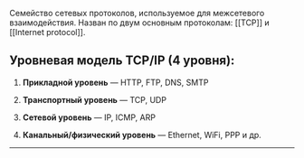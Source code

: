 Cемейство сетевых протоколов, используемое для межсетевого взаимодействия. Назван по двум основным протоколам: [[TCP]] и [[Internet protocol]].

## Уровневая модель TCP/IP (4 уровня):

1. **Прикладной уровень** — HTTP, FTP, DNS, SMTP
    
2. **Транспортный уровень** — TCP, UDP
    
3. **Сетевой уровень** — IP, ICMP, ARP
    
4. **Канальный/физический уровень** — Ethernet, WiFi, PPP и др.
    

---